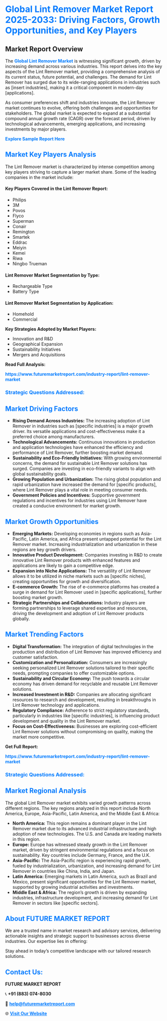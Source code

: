 <h1 style="color: #007BFF;">Global Lint Remover Market Report 2025-2033: Driving Factors, Growth Opportunities, and Key Players</h1>

<section id="overview">
<h2>Market Report Overview</h2>
<p>The <a href="https://www.futuremarketreport.com/industry-report/lint-remover-market" style="color: #007BFF; text-decoration: none;"><strong>Global Lint Remover Market</strong></a> is witnessing significant growth, driven by increasing demand across various industries. This report delves into the key aspects of the Lint Remover market, providing a comprehensive analysis of its current status, future potential, and challenges. The demand for Lint Remover has surged due to its wide-ranging applications in industries such as [insert industries], making it a critical component in modern-day [applications].</p>
<p>As consumer preferences shift and industries innovate, the Lint Remover market continues to evolve, offering both challenges and opportunities for stakeholders. The global market is expected to expand at a substantial compound annual growth rate (CAGR) over the forecast period, driven by technological advancements, emerging applications, and increasing investments by major players.</p>
</section>

<section id="overview">
<p><a href="https://www.futuremarketreport.com/request-sample/reportId=59955" style="color: #007BFF; text-decoration: none;"><strong>Explore Sample Report Here</strong></a></p>
</section>

<section id="key-players">
<h2 style="color: #007BFF;">Market Key Players Analysis</h2>
<p>The Lint Remover market is characterized by intense competition among key players striving to capture a larger market share. Some of the leading companies in the market include:</p>
<h4>Key Players Covered in the Lint Remover Report:</h4>
<ul><li>Philips</li><li>3M</li><li>Povos</li><li>Flyco</li><li>Superman</li><li>Conair</li><li>Remington</li><li>Smartek</li><li>Eddrac</li><li>Meiyin</li><li>Kemei</li><li>Riwa</li><li>Ningbo Trueman</li></ul>
<h4>Lint Remover Market Segmentation by Type:</h4>
<ul><li>Rechargeable Type</li><li>Battery Type</li></ul>

<h4>Lint Remover Market Segmentation by Application:</h4>
<ul><li>Homehold</li><li>Commercial</li></ul>
<p><strong>Key Strategies Adopted by Market Players:</strong></p>
<ul>
<li>Innovation and R&D</li>
<li>Geographical Expansion</li>
<li>Sustainability Initiatives</li>
<li>Mergers and Acquisitions</li>
</ul>
</section>

<section>
<p><strong>Read Full Analysis: </strong></p><a href="https://www.futuremarketreport.com/industry-report/lint-remover-market" style="color: #007BFF; text-decoration: none;"><strong>https://www.futuremarketreport.com/industry-report/lint-remover-market</strong></a>
<h3 style="color: #007BFF;">Strategic Questions Addressed:</h3>
</section>

<section id="driving-factors">
<h2 style="color: #007BFF;">Market Driving Factors</h2>
<ul>
<li><strong>Rising Demand Across Industries:</strong> The increasing adoption of Lint Remover in industries such as [specific industries] is a major growth driver. Its versatile applications and cost-effectiveness make it a preferred choice among manufacturers.</li>
<li><strong>Technological Advancements:</strong> Continuous innovations in production and application technologies have enhanced the efficiency and performance of Lint Remover, further boosting market demand.</li>
<li><strong>Sustainability and Eco-Friendly Initiatives:</strong> With growing environmental concerns, the demand for sustainable Lint Remover solutions has surged. Companies are investing in eco-friendly variants to align with global sustainability goals.</li>
<li><strong>Growing Population and Urbanization:</strong> The rising global population and rapid urbanization have increased the demand for [specific products], where Lint Remover plays a vital role in meeting consumer needs.</li>
<li><strong>Government Policies and Incentives:</strong> Supportive government regulations and incentives for industries using Lint Remover have created a conducive environment for market growth.</li>
</ul>
</section>

<section id="growth-opportunities">
<h2 style="color: #007BFF;">Market Growth Opportunities</h2>
<ul>
<li><strong>Emerging Markets:</strong> Developing economies in regions such as Asia-Pacific, Latin America, and Africa present untapped potential for the Lint Remover market. Increasing industrialization and urbanization in these regions are key growth drivers.</li>
<li><strong>Innovative Product Development:</strong> Companies investing in R&D to create innovative Lint Remover products with enhanced features and applications are likely to gain a competitive edge.</li>
<li><strong>Expansion into Niche Applications:</strong> The versatility of Lint Remover allows it to be utilized in niche markets such as [specific niches], creating opportunities for growth and diversification.</li>
<li><strong>E-commerce Growth:</strong> The rise of e-commerce platforms has created a surge in demand for Lint Remover used in [specific applications], further boosting market growth.</li>
<li><strong>Strategic Partnerships and Collaborations:</strong> Industry players are forming partnerships to leverage shared expertise and resources, driving the development and adoption of Lint Remover products globally.</li>
</ul>
</section>

<section id="trending-factors">
<h2 style="color: #007BFF;">Market Trending Factors</h2>
<ul>
<li><strong>Digital Transformation:</strong> The integration of digital technologies in the production and distribution of Lint Remover has improved efficiency and customer satisfaction.</li>
<li><strong>Customization and Personalization:</strong> Consumers are increasingly seeking personalized Lint Remover solutions tailored to their specific needs, prompting companies to offer customizable options.</li>
<li><strong>Sustainability and Circular Economy:</strong> The push towards a circular economy has driven demand for recyclable and reusable Lint Remover solutions.</li>
<li><strong>Increased Investment in R&D:</strong> Companies are allocating significant resources to research and development, resulting in breakthroughs in Lint Remover technology and applications.</li>
<li><strong>Regulatory Compliance:</strong> Adherence to strict regulatory standards, particularly in industries like [specific industries], is influencing product development and quality in the Lint Remover market.</li>
<li><strong>Focus on Cost-Effectiveness:</strong> Businesses are exploring cost-efficient Lint Remover solutions without compromising on quality, making the market more competitive.</li>
</ul>
</section>

<section>
<p><strong>Get Full Report: </strong></p><a href="https://www.futuremarketreport.com/industry-report/lint-remover-market" style="color: #007BFF; text-decoration: none;"><strong>https://www.futuremarketreport.com/industry-report/lint-remover-market</strong></a>
<h3 style="color: #007BFF;">Strategic Questions Addressed:</h3>
</section>


<section id="regional-analysis">
<h2 style="color: #007BFF;">Market Regional Analysis</h2>
<p>The global Lint Remover market exhibits varied growth patterns across different regions. The key regions analyzed in this report include North America, Europe, Asia-Pacific, Latin America, and the Middle East & Africa:</p>
<ul>
<li><strong>North America:</strong> This region remains a dominant player in the Lint Remover market due to its advanced industrial infrastructure and high adoption of new technologies. The U.S. and Canada are leading markets in this region.</li>
<li><strong>Europe:</strong> Europe has witnessed steady growth in the Lint Remover market, driven by stringent environmental regulations and a focus on sustainability. Key countries include Germany, France, and the U.K.</li>
<li><strong>Asia-Pacific:</strong> The Asia-Pacific region is experiencing rapid growth, fueled by industrialization, urbanization, and increasing demand for Lint Remover in countries like China, India, and Japan.</li>
<li><strong>Latin America:</strong> Emerging markets in Latin America, such as Brazil and Mexico, present significant opportunities for the Lint Remover market, supported by growing industrial activities and investments.</li>
<li><strong>Middle East & Africa:</strong> The region’s growth is driven by expanding industries, infrastructure development, and increasing demand for Lint Remover in sectors like [specific sectors].</li>
</ul>
</section>

<footer>
<h2 style="color: #007BFF;">About FUTURE MARKET REPORT</h2>
<p>We are a trusted name in market research and advisory services, delivering actionable insights and strategic support to businesses across diverse industries. Our expertise lies in offering:</p>

<p>Stay ahead in today’s competitive landscape with our tailored research solutions.</p>

<h2 style="color: #007BFF;">Contact Us:</h2>
<p><strong>FUTURE MARKET REPORT</strong></p>
<p>📞 <strong>+91 (883) 074-8030</strong></p>
<p>📧 <strong><a href="mailto:help@futuremarketreport.com" style="color: #007BFF;">help@futuremarketreport.com</a></strong></p>
<p>🌐 <strong><a href="https://www.futuremarketreport.com/" style="color: #007BFF;">Visit Our Website</a></strong></p>
</footer>
